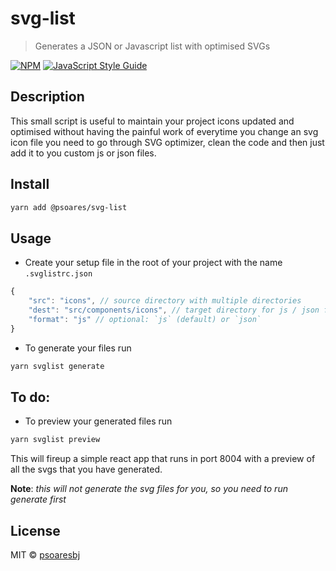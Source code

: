 # svg-list

> Generates a JSON or Javascript list with optimised SVGs

[![NPM](https://img.shields.io/npm/v/@psoares/svg-list.svg)](https://www.npmjs.com/package/@psoares/svg-list) [![JavaScript Style Guide](https://img.shields.io/badge/code_style-standard-brightgreen.svg)](https://standardjs.com)

## Description

This small script is useful to maintain your project icons updated and optimised without having the painful work of everytime you change an svg icon file you need to go through SVG optimizer, clean the code and then just add it to you custom js or json files.

## Install

```bash
yarn add @psoares/svg-list
```

## Usage

- Create your setup file in the root of your project with the name `.svglistrc.json`
```javascript
{
    "src": "icons", // source directory with multiple directories
    "dest": "src/components/icons", // target directory for js / json fiiles
    "format": "js" // optional: `js` (default) or `json`
}
```

- To generate your files run
```bash
yarn svglist generate
```

## To do:

- To preview your generated files run
```bash
yarn svglist preview
```
This will fireup a simple react app that runs in port 8004 with a preview of all the svgs that you have generated.

**Note**: *this will not generate the svg files for you, so you need to run generate first*

## License

MIT © [psoaresbj](https://github.com/psoaresbj)
